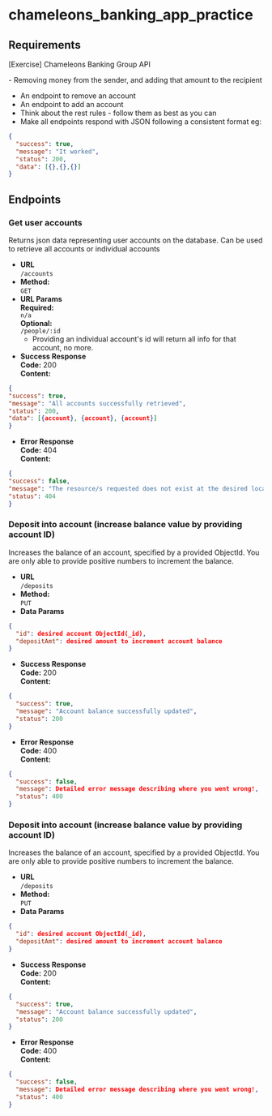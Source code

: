 # chameleons_banking_app_practice

## Requirements

[Exercise] Chameleons Banking Group API

[comment]: <> (- Create a database and collection for bank accounts)
[comment]: <> (    - Each account should have at least a name and balance property)
[comment]: <> (- Provide an endpoint that allows you to list all accounts in the system)
[comment]: <> (- Provide an endpoint that allows you to get a single account in the system by its ID)
[comment]: <> (- An endpoint to add money to an accounts balance by its ID)
[comment]: <> (- An endpoint to withdraw money from an accounts balance by its ID)
[comment]: <> (- An endpoint to do a balance transfer from one account to another)
    - Removing money from the sender, and adding that amount to the recipient
- An endpoint to remove an account
- An endpoint to add an account 
- Think about the rest rules - follow them as best as you can
- Make all endpoints respond with JSON following a consistent format eg:
```json
{
  "success": true,
  "message": "It worked",
  "status": 200,
  "data": [{},{},{}]
}
```

## Endpoints

### Get user accounts

Returns json data representing user accounts on the database.
Can be used to retrieve all accounts or individual accounts

* **URL** <br /> `/accounts`  
* **Method:** <br /> `GET`
* **URL Params** <br />
  **Required:** <br /> `n/a` <br />
  **Optional:** <br />
  `/people/:id` <br />
  - Providing an individual account's id will return all info for that account, no more.
* **Success Response** <br />
  **Code:** 200 <br />
  **Content:** <br />
```json
{
"success": true,
"message": "All accounts successfully retrieved",
"status": 200,
"data": [{account}, {account}, {account}]
}
```

* **Error Response** <br />
  **Code:** 404 <br />
  **Content:** <br />
```json
{
"success": false,
"message": "The resource/s requested does not exist at the desired location",
"status": 404
}
```

### Deposit into account (increase balance value by providing account ID)

Increases the balance of an account, specified by a provided ObjectId. 
You are only able to provide positive numbers to increment the balance.

* **URL** <br /> `/deposits`  
* **Method:** <br /> `PUT`
* **Data Params** <br />
```json
{
  "id": desired account ObjectId(_id),
  "depositAmt": desired amount to increment account balance
}
```
* **Success Response** <br />
  **Code:** 200 <br />
  **Content:** <br />
```json
{
  "success": true,
  "message": "Account balance successfully updated",
  "status": 200
}
```

* **Error Response** <br />
  **Code:** 400 <br />
  **Content:** <br />
```json
{
  "success": false,
  "message": Detailed error message describing where you went wrong!,
  "status": 400
}
```

### Deposit into account (increase balance value by providing account ID)

Increases the balance of an account, specified by a provided ObjectId. 
You are only able to provide positive numbers to increment the balance.

* **URL** <br /> `/deposits`  
* **Method:** <br /> `PUT`
* **Data Params** <br />
```json
{
  "id": desired account ObjectId(_id),
  "depositAmt": desired amount to increment account balance
}
```
* **Success Response** <br />
  **Code:** 200 <br />
  **Content:** <br />
```json
{
  "success": true,
  "message": "Account balance successfully updated",
  "status": 200
}
```

* **Error Response** <br />
  **Code:** 400 <br />
  **Content:** <br />
```json
{
  "success": false,
  "message": Detailed error message describing where you went wrong!,
  "status": 400
}
```